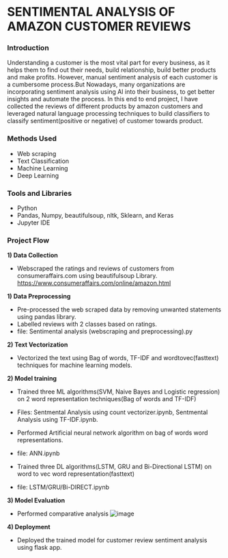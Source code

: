 # SENTIMENTAL ANALYSIS OF AMAZON CUSTOMER REVIEWS

### Introduction
Understanding a customer is the most vital part for every business, as it helps them to find out their needs, build relationship,  build better products and make profits. However, manual sentiment analysis of each customer is a cumbersome process.But Nowadays, many organizations are incorporating sentiment analysis using AI into their business, to get better insights and automate the process. In this end to end project, I have collected the reviews of different products by amazon customers and  leveraged natural language processing techniques to build classifiers to classify sentiment(positive or negative) of customer towards product.

### Methods Used
- Web scraping
- Text Classification
- Machine Learning
- Deep Learning

### Tools and Libraries
- Python
- Pandas, Numpy, beautifulsoup, nltk, Sklearn, and Keras
- Jupyter IDE

### Project Flow
<b>1) Data Collection</b> 
  - Webscraped the ratings and reviews of customers from consumeraffairs.com using beautifulsoup Library. https://www.consumeraffairs.com/online/amazon.html

<b>1) Data Preprocessing</b> 
  - Pre-processed the web scraped data by removing unwanted statements using pandas library. 
  - Labelled reviews with 2 classes based on ratings.
  - file: Sentimental analysis (webscraping and preprocessing).py

<b>2) Text Vectorization</b> 
-  Vectorized the text using Bag of words, TF-IDF and wordtovec(fasttext) techniques for machine learning models.

<b>2) Model training</b> 
  - Trained three ML algorithms(SVM, Naive Bayes and Logistic regression) on 2 word representation techniques(Bag of words and TF-IDF)
  - Files: Sentmental Analysis using count vectorizer.ipynb, Sentmental Analysis using TF-IDF.ipynb.
  - Performed Artificial neural network algorithm on bag of words word representations.
  - file: ANN.ipynb
  
  - Trained three DL algorithms(LSTM, GRU and Bi-Directional LSTM) on word to vec word representation(fasttext)
  - file: LSTM/GRU/Bi-DIRECT.ipynb
  
<b>3) Model Evaluation</b>
  - Performed comparative analysis
  ![image](https://user-images.githubusercontent.com/55615788/149210462-b0fb2199-9119-44ff-8637-f5dec73e2b5e.png)

<b>4) Deployment</b>
  - Deployed the trained model for customer review sentiment analysis using flask app. 
